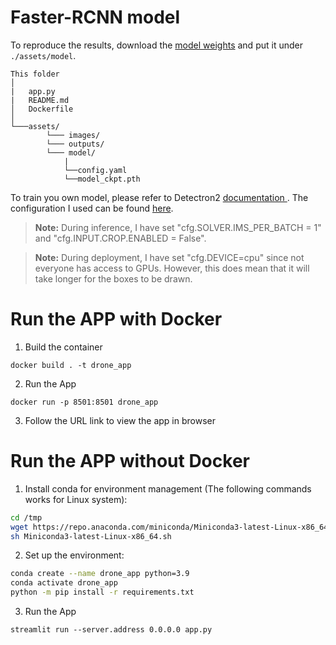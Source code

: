 # Faster-RCNN model

To reproduce the results, download the <a href="https://drive.google.com/drive/folders/14E1StRs77a75Bh8F1p1SmFRLr_MCZ3kG"> model weights</a> and put it under `./assets/model`. 

```
This folder
│   
|   app.py
|   README.md
│   Dockerfile 
│
└───assets/
        └─── images/
        └─── outputs/
        └─── model/
            |
            └──config.yaml
            └──model_ckpt.pth
```

To train you own model, please refer to Detectron2 <a href="https://detectron2.readthedocs.io/en/latest/"> documentation </a>. The configuration I used can be found [here](/assets/model/config.yaml).

> **Note:** During inference, I have set "cfg.SOLVER.IMS_PER_BATCH = 1" and "cfg.INPUT.CROP.ENABLED = False". 

> **Note:** During deployment, I have set "cfg.DEVICE=cpu" since not everyone has access to GPUs. However, this does mean that it will take longer for the boxes to be drawn.

# Run the APP with Docker

1. Build the container

```
docker build . -t drone_app
```

2. Run the App

```
docker run -p 8501:8501 drone_app
```

3. Follow the URL link to view the app in browser


#  Run the APP without Docker

1. Install conda for environment management (The following commands works for Linux system):

```sh
cd /tmp
wget https://repo.anaconda.com/miniconda/Miniconda3-latest-Linux-x86_64.sh
sh Miniconda3-latest-Linux-x86_64.sh
```

2. Set up the environment:

```sh
conda create --name drone_app python=3.9
conda activate drone_app
python -m pip install -r requirements.txt
```

3. Run the App

``` 
streamlit run --server.address 0.0.0.0 app.py
```

